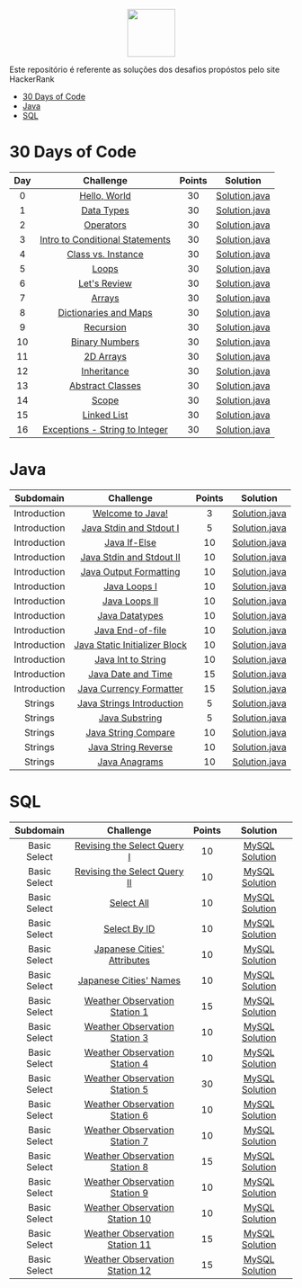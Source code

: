 <p align="center">
    <a href="https://www.hackerrank.com/carlos_er7">
        <img height=85 src="https://d3keuzeb2crhkn.cloudfront.net/hackerrank/assets/styleguide/logo_wordmark-f5c5eb61ab0a154c3ed9eda24d0b9e31.svg">
    </a>
</p>
<p>Este repositório é referente as soluções dos desafios propóstos pelo site HackerRank</p>

* [30 Days of Code](#30-days-of-code)
* [Java](#java)
* [SQL](#sql)


# 30 Days of Code

| Day |                                                Challenge                                                | Points |                                                                                   Solution                                                                          |
|:---:|:-------------------------------------------------------------------------------------------------------:|:------:|:-------------------------------------------------------------------------------------------------------------------------------------------------------------------:|
|  0  | [Hello, World](https://www.hackerrank.com/challenges/30-hello-world)                                    |   30   | [Solution.java](https://github.com/CarlosEReis/HackerRank/blob/master/30%20Days%20of%20Code/Day%2000%20-%20Hello%2C%20World/Solution.java)                          |
|  1  | [Data Types](https://www.hackerrank.com/challenges/30-data-types)                                       |   30   | [Solution.java](https://github.com/CarlosEReis/HackerRank/blob/master/30%20Days%20of%20Code/Day%2001%20-%20Data%20Types/Solution.java)                              |
|  2  | [Operators](https://www.hackerrank.com/challenges/30-operators)                                         |   30   | [Solution.java](https://github.com/CarlosEReis/HackerRank/blob/master/30%20Days%20of%20Code/Day%2002%20-%20Operators/Solution.java)                                 |
|  3  | [Intro to Conditional Statements](https://www.hackerrank.com/challenges/30-conditional-statements)      |   30   | [Solution.java](https://github.com/CarlosEReis/HackerRank/blob/master/30%20Days%20of%20Code/Day%2003%20-%20Intro%20to%20Conditional%20Statements/Solution.java)     |
|  4  | [Class vs. Instance](https://www.hackerrank.com/challenges/30-class-vs-instance)                        |   30   | [Solution.java](https://github.com/CarlosEReis/HackerRank/blob/master/30%20Days%20of%20Code/Day%2004%20-%20Class%20vs.%20Instance/Person.java)                      |
|  5  | [Loops](https://www.hackerrank.com/challenges/30-loops)                                                 |   30   | [Solution.java](https://github.com/CarlosEReis/HackerRank/blob/master/30%20Days%20of%20Code/Day%2005%20-%20Loops/Solution.java)                                     |
|  6  | [Let's Review](https://www.hackerrank.com/challenges/30-review-loop)                                    |   30   | [Solution.java](https://github.com/CarlosEReis/HackerRank/blob/master/30%20Days%20of%20Code/Day%2006%20-%20Let's%20Review/Solution.java)                            |
|  7  | [Arrays](https://www.hackerrank.com/challenges/30-arrays)                                               |   30   | [Solution.java](https://github.com/CarlosEReis/HackerRank/blob/master/30%20Days%20of%20Code/Day%2007%20-%20Arrays/Solution.java)                                    |
|  8  | [Dictionaries and Maps](https://www.hackerrank.com/challenges/30-dictionaries-and-maps)                 |   30   | [Solution.java](https://github.com/CarlosEReis/HackerRank/blob/master/30%20Days%20of%20Code/Day%2008%20-%20Dictionaries%20and%20Maps/Solution.java)                 |
|  9  | [Recursion](https://www.hackerrank.com/challenges/30-recursion)                                         |   30   | [Solution.java](https://github.com/CarlosEReis/HackerRank/blob/master/30%20Days%20of%20Code/Day%2009%20-%20Recursion/Solution.java)                                 |
|  10 | [Binary Numbers](https://www.hackerrank.com/challenges/30-binary-numbers)                               |   30   | [Solution.java](https://github.com/CarlosEReis/HackerRank/blob/master/30%20Days%20of%20Code/Day%2010%20-%20Binary%20Numbers/Solution.java)                          |
|  11 | [2D Arrays](https://www.hackerrank.com/challenges/30-2d-arrays)                                         |   30   | [Solution.java](https://github.com/CarlosEReis/HackerRank/blob/master/30%20Days%20of%20Code/Day%2011%20-%202D%20Arrays/Solution.java)                               |
|  12 | [Inheritance](https://www.hackerrank.com/challenges/30-inheritance)                                     |   30   | [Solution.java](https://github.com/CarlosEReis/HackerRank/blob/master/30%20Days%20of%20Code/Day%2012%20-%20Inheritance/Solution.java)                               |
|  13 | [Abstract Classes](https://www.hackerrank.com/challenges/30-abstract-classes)                           |   30   | [Solution.java](https://github.com/CarlosEReis/HackerRank/blob/master/30%20Days%20of%20Code/Day%2013%20-%20Abstract%20Classes/Solution.java)                        |
|  14 | [Scope](https://www.hackerrank.com/challenges/30-scope)                                                 |   30   | [Solution.java](https://github.com/CarlosEReis/HackerRank/blob/master/30%20Days%20of%20Code/Day%2014%20-%20Scope/Solution.java)                                     |
|  15 | [Linked List](https://www.hackerrank.com/challenges/30-linked-list)                                     |   30   | [Solution.java](https://github.com/CarlosEReis/HackerRank/blob/master/30%20Days%20of%20Code/Day%2015%20-%20Linked%20List/Solution.java)                             |
|  16 | [Exceptions - String to Integer](https://www.hackerrank.com/challenges/30-exceptions-string-to-integer) |   30   | [Solution.java](https://github.com/CarlosEReis/HackerRank/blob/master/30%20Days%20of%20Code/Day%2016%20-%20Exceptions%20-%20String%20to%20Integer/Solution.java)    |


# Java

|          Subdomain          |                                                         Challenge                                                        | Points |                                                                                         Solution                                                        |
|:---------------------------:|:------------------------------------------------------------------------------------------------------------------------:|:------:|:-------------------------------------------------------------------------------------------------------------------------------------------------------:|
|         Introduction        | [Welcome to Java!](https://www.hackerrank.com/challenges/welcome-to-java)                                                |    3   | [Solution.java](https://github.com/CarlosEReis/HackerRank/blob/master/Java/Introduction/01%20-%20Welcome%20to%20Java!/Solution.java)                    |
|         Introduction        | [Java Stdin and Stdout I](https://www.hackerrank.com/challenges/java-stdin-and-stdout-1)                                 |    5   | [Solution.java](https://github.com/CarlosEReis/HackerRank/blob/master/Java/Introduction/02%20-%20Java%20Stdin%20and%20Stdout%20I/Solution.java)         |
|         Introduction        | [Java If-Else](https://www.hackerrank.com/challenges/java-if-else)                                                       |   10   | [Solution.java](https://github.com/CarlosEReis/HackerRank/blob/master/Java/Introduction/03%20-%20Java%20If-Else/Solution.java)                          |
|         Introduction        | [Java Stdin and Stdout II](https://www.hackerrank.com/challenges/java-stdin-stdout)                                      |   10   | [Solution.java](https://github.com/CarlosEReis/HackerRank/blob/master/Java/Introduction/04%20-%20Java%20Stdin%20and%20Stdout%20II/Solution.java)        |
|         Introduction        | [Java Output Formatting](https://www.hackerrank.com/challenges/java-output-formatting)                                   |   10   | [Solution.java](https://github.com/CarlosEReis/HackerRank/blob/master/Java/Introduction/05%20-%20Java%20Output%20Formatting/Solution.java)              |
|         Introduction        | [Java Loops I](https://www.hackerrank.com/challenges/java-loops-i)                                                       |   10   | [Solution.java](https://github.com/CarlosEReis/HackerRank/blob/master/Java/Introduction/06%20-%20Java%20Loops%20I/Solution.java)                        |
|         Introduction        | [Java Loops II](https://www.hackerrank.com/challenges/java-loops)                                                        |   10   | [Solution.java](https://github.com/CarlosEReis/HackerRank/blob/master/Java/Introduction/07%20-%20Java%20Loops%20II/Solution.java)                       |
|         Introduction        | [Java Datatypes](https://www.hackerrank.com/challenges/java-datatypes)                                                   |   10   | [Solution.java](https://github.com/CarlosEReis/HackerRank/tree/master/Java/Introduction/08%20-%20Java%20Datatypes)                                      |
|         Introduction        | [Java End-of-file](https://www.hackerrank.com/challenges/java-end-of-file)                                               |   10   | [Solution.java](https://github.com/CarlosEReis/HackerRank/blob/master/Java/Introduction/09%20-%20Java%20End-of-file/Solution.java)                      |
|         Introduction        | [Java Static Initializer Block](https://www.hackerrank.com/challenges/java-static-initializer-block)                     |   10   | [Solution.java](https://github.com/CarlosEReis/HackerRank/blob/master/Java/Introduction/10%20-%20Java%20Static%20Initializer%20Block/Solution.java)     |
|         Introduction        | [Java Int to String](https://www.hackerrank.com/challenges/java-int-to-string)                                           |   10   | [Solution.java](https://github.com/CarlosEReis/HackerRank/blob/master/Java/Introduction/11%20-%20Java%20Int%20to%20String/Solution.java)                |
|         Introduction        | [Java Date and Time](https://www.hackerrank.com/challenges/java-date-and-time)                                           |   15   | [Solution.java](https://github.com/CarlosEReis/HackerRank/blob/master/Java/Introduction/12%20-%20Java%20Date%20and%20Time/Solution.java)                |
|         Introduction        | [Java Currency Formatter](https://www.hackerrank.com/challenges/java-currency-formatter)                                 |   15   | [Solution.java](https://github.com/CarlosEReis/HackerRank/blob/master/Java/Introduction/13%20-%20Java%20Currency%20Formatter/Solution.java)             |
|           Strings           | [Java Strings Introduction](https://www.hackerrank.com/challenges/java-strings-introduction)                             |    5   | [Solution.java](https://github.com/CarlosEReis/HackerRank/blob/master/Java/Strings/01%20-%20Java%20Strings%20Introduction/Solution.java)                |
|           Strings           | [Java Substring](https://www.hackerrank.com/challenges/java-substring)                                                   |    5   | [Solution.java](https://github.com/CarlosEReis/HackerRank/blob/master/Java/Strings/02%20-%20Java%20Substring/Solution.java)                             |
|           Strings           | [Java String Compare](https://www.hackerrank.com/challenges/java-string-compare)                                         |   10   | [Solution.java](https://github.com/CarlosEReis/HackerRank/blob/master/Java/Strings/03%20-%20Java%20Substring%20Comparisons/Solution.java)               |
|           Strings           | [Java String Reverse](https://www.hackerrank.com/challenges/java-string-reverse)                                         |   10   | [Solution.java](https://github.com/CarlosEReis/HackerRank/blob/master/Java/Strings/04%20-%20Java%20String%20Reverse/Solution.java)                      |
|           Strings           | [Java Anagrams](https://www.hackerrank.com/challenges/java-anagrams)                                                     |   10   | [Solution.java](https://github.com/CarlosEReis/HackerRank/blob/master/Java/Strings/05%20-%20Java%20Anagrams/Solution.java)                              |



# SQL

|      Subdomain      |                                                           Challenge                                                          | Points |                                                                           Solution                                                                          |
|:-------------------:|:----------------------------------------------------------------------------------------------------------------------------:|:------:|:-----------------------------------------------------------------------------------------------------------------------------------------------------------:|
|     Basic Select    | [Revising the Select Query I](https://www.hackerrank.com/challenges/revising-the-select-query)                               |   10   | [MySQL Solution](https://github.com/CarlosEReis/HackerRank/blob/master/SQL/Basic%20Select/01%20-%20Revising%20the%20Select%20Query%20I.sql)                 |
|     Basic Select    | [Revising the Select Query II](https://www.hackerrank.com/challenges/revising-the-select-query-2)                            |   10   | [MySQL Solution](https://github.com/CarlosEReis/HackerRank/blob/master/SQL/Basic%20Select/02%20-%20Revising%20the%20Select%20Query%20II.sql)                |
|     Basic Select    | [Select All](https://www.hackerrank.com/challenges/select-all-sql)                                                           |   10   | [MySQL Solution](https://github.com/CarlosEReis/HackerRank/blob/master/SQL/Basic%20Select/03%20-%20Select%20All.sql)                                        |
|     Basic Select    | [Select By ID](https://www.hackerrank.com/challenges/select-by-id)                                                           |   10   | [MySQL Solution](https://github.com/CarlosEReis/HackerRank/blob/master/SQL/Basic%20Select/04%20-%20Select%20By%20ID%20.sql)                                 |
|     Basic Select    | [Japanese Cities' Attributes](https://www.hackerrank.com/challenges/japanese-cities-attributes)                              |   10   | [MySQL Solution](https://github.com/CarlosEReis/HackerRank/blob/master/SQL/Basic%20Select/05%20-%20Japanese%20Cities'%20Attributes.sql)                     |
|     Basic Select    | [Japanese Cities' Names](https://www.hackerrank.com/challenges/japanese-cities-name)                                         |   10   | [MySQL Solution](https://github.com/CarlosEReis/HackerRank/blob/master/SQL/Basic%20Select/06%20-%20Japanese%20Cities'%20Names.sql)                          |
|     Basic Select    | [Weather Observation Station 1](https://www.hackerrank.com/challenges/weather-observation-station-1)                         |   15   | [MySQL Solution](https://github.com/CarlosEReis/HackerRank/blob/master/SQL/Basic%20Select/07%20-%20Weather%20Observation%20Station%201.sql)                 |
|     Basic Select    | [Weather Observation Station 3](https://www.hackerrank.com/challenges/weather-observation-station-3)                         |   10   | [MySQL Solution](https://github.com/CarlosEReis/HackerRank/blob/master/SQL/Basic%20Select/08%20-%20Weather%20Observation%20Station%203.sql)                 |
|     Basic Select    | [Weather Observation Station 4](https://www.hackerrank.com/challenges/weather-observation-station-4)                         |   10   | [MySQL Solution](https://github.com/CarlosEReis/HackerRank/blob/master/SQL/Basic%20Select/09%20-%20Weather%20Observation%20Station%204.sql)                 |
|     Basic Select    | [Weather Observation Station 5](https://www.hackerrank.com/challenges/weather-observation-station-5)                         |   30   | [MySQL Solution](https://github.com/CarlosEReis/HackerRank/blob/master/SQL/Basic%20Select/10%20-%20Weather%20Observation%20Station%205.sql)                 |
|     Basic Select    | [Weather Observation Station 6](https://www.hackerrank.com/challenges/weather-observation-station-6)                         |   10   | [MySQL Solution](https://github.com/CarlosEReis/HackerRank/blob/master/SQL/Basic%20Select/11%20-%20Weather%20Observation%20Station%206.sql)                 |
|     Basic Select    | [Weather Observation Station 7](https://www.hackerrank.com/challenges/weather-observation-station-7)                         |   10   | [MySQL Solution](https://github.com/CarlosEReis/HackerRank/blob/master/SQL/Basic%20Select/12%20-%20Weather%20Observation%20Station%207.sql)                 |
|     Basic Select    | [Weather Observation Station 8](https://www.hackerrank.com/challenges/weather-observation-station-8)                         |   15   | [MySQL Solution](https://github.com/CarlosEReis/HackerRank/blob/master/SQL/Basic%20Select/13%20-%20Weather%20Observation%20Station%208.sql)                 |
|     Basic Select    | [Weather Observation Station 9](https://www.hackerrank.com/challenges/weather-observation-station-9)                         |   10   | [MySQL Solution](https://github.com/CarlosEReis/HackerRank/blob/master/SQL/Basic%20Select/14%20-%20Weather%20Observation%20Station%209.sql)                 |
|     Basic Select    | [Weather Observation Station 10](https://www.hackerrank.com/challenges/weather-observation-station-10)                       |   10   | [MySQL Solution](https://github.com/CarlosEReis/HackerRank/blob/master/SQL/Basic%20Select/15%20-%20Weather%20Observation%20Station%2010.sql)                |
|     Basic Select    | [Weather Observation Station 11](https://www.hackerrank.com/challenges/weather-observation-station-11)                       |   15   | [MySQL Solution](https://github.com/CarlosEReis/HackerRank/blob/master/SQL/Basic%20Select/16%20-%20Weather%20Observation%20Station%2011.sql)                |
|     Basic Select    | [Weather Observation Station 12](https://www.hackerrank.com/challenges/weather-observation-station-12)                       |   15   | [MySQL Solution](https://github.com/CarlosEReis/HackerRank/blob/master/SQL/Basic%20Select/17%20-%20Weather%20Observation%20Station%2012.sql)                |
